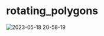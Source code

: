 # rotating_polygons

![2023-05-18 20-58-19](https://github.com/gokmavisianka/rotating_polygons/assets/85447383/dee70d67-b91e-4c63-a9ca-284c7ce474d9)
